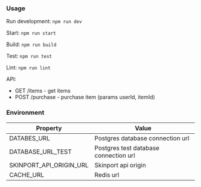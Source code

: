 ### Usage

Run development: ```npm run dev ```

Start: ```npm run start```

Build: ```npm run build```

Test: ```npm run test```

Lint: ```npm run lint```

API:
- GET /items - get items
- POST /purchase - purchase item (params userId, itemId)

### Environment

| Property                | Value                                 |
| ----------------------- | ------------------------------------  |
| DATABES_URL             | Postgres database connection url      |
| DATABASE_URL_TEST       | Postgres test database connection url |
| SKINPORT_API_ORIGIN_URL | Skinport api origin                   |
| CACHE_URL               | Redis url                             |

